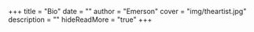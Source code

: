 +++
title = "Bio"
date = ""
author = "Emerson"
cover = "img/theartist.jpg"
description = ""
hideReadMore = "true"
+++





